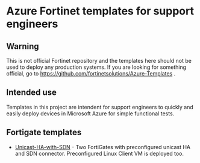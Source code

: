 # Azure Fortinet templates for support engineers

## Warning

This is not official Fortinet repository and the templates here should not be used to deploy any production systems. If you are looking for something official, go to https://github.com/fortinetsolutions/Azure-Templates .

## Intended use

Templates in this project are intendent for support engineers to quickly and easily deploy devices in Microsoft Azure for simple functional tests.

## Fortigate templates

  * [Unicast-HA-with-SDN](FortiGate/Unicast-HA-with-SDN) - Two FortiGates with preconfigured unicast HA and SDN connector. Preconfigured Linux Client VM is deployed too.
